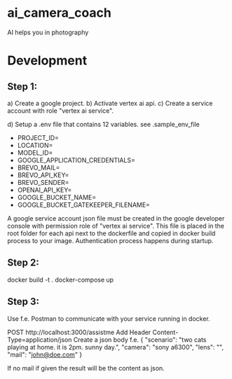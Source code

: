 # ai_camera_coach
AI helps you in photography

# Development

## Step 1:
a) Create a google project.
b) Activate vertex ai api.
c) Create a service account with role "vertex ai service".

d) Setup a .env file that contains 12 variables. see .sample_env_file
- PROJECT_ID=<your google project id>
- LOCATION=<model location like europe-west3>
- MODEL_ID=<modelId like gemini-1.0-pro-vision-001>
- GOOGLE_APPLICATION_CREDENTIALS=<name of your service account file for local development>
- BREVO_MAIL=<brevo user login>
- BREVO_API_KEY=<brevo api key>
- BREVO_SENDER=<mail adress as sender>
- OPENAI_API_KEY=<checked but not used openai api key>
- GOOGLE_BUCKET_NAME=<name of your google bucket for gatekeeper functionality>
- GOOGLE_BUCKET_GATEKEEPER_FILENAME=<name of your gatekeeper json file for storing credits>

A google service account json file must be created in the google developer console with permission role of "vertex ai service".
This file is placed in the root folder for each api next to the dockerfile and copied in docker build process to your image.
Authentication process happens during startup.

## Step 2:
docker build -t <your image name> .
docker-compose up

## Step 3:
Use f.e. Postman to communicate with your service running in docker.

POST http://localhost:3000/assistme
Add Header Content-Type=application/json
Create a json body f.e.
{
  "scenario": "two cats playing at home. it is 2pm. sunny day.",
  "camera": "sony a6300",
  "lens": "",
  "mail": "john@doe.com"
}

If no mail if given the result will be the content as json.